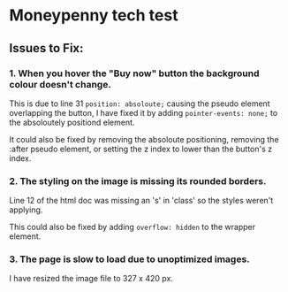 # Moneypenny tech test

## Issues to Fix:

### 1. When you hover the "Buy now" button the background colour doesn't change.

This is due to line 31 `position: absoloute;` causing the pseudo element overlapping the button, I have fixed it by adding `pointer-events: none;` to the absoloutely positiond element.

It could also be fixed by removing the absoloute positioning, removing the :after pseudo element, or setting the z index to lower than the button's z index.

### 2. The styling on the image is missing its rounded borders.

Line 12 of the html doc was missing an 's' in 'class' so the styles weren't applying.

This could also be fixed by adding `overflow: hidden` to the wrapper element.

### 3. The page is slow to load due to unoptimized images.

I have resized the image file to 327 x 420 px.